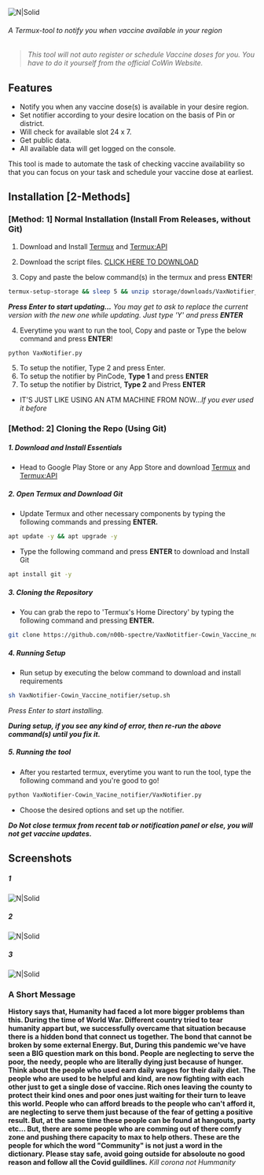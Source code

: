 ![N|Solid](https://images2.imgbox.com/5c/7f/1eNS6Ol7_o.png "VaxNotifier")
###### A Termux-tool to notify you when vaccine available in your region
### 
####
> *This tool will not auto register or schedule Vaccine doses for you. You have to do it yourself from the official CoWin Website.* 
## Features

- Notify you when any vaccine dose(s) is available in your desire region.
- Set notifier according to your desire location on the basis of Pin or district.
- Will check for available slot 24 x 7.
- Get public data.
- All available data will get logged on the console.

This tool is made to automate the task of checking vaccine availability so that you can focus on your task and schedule your vaccine dose at earliest.

## Installation [2-Methods]

### [Method: 1] Normal Installation (Install From Releases, without Git)
1. Download and Install [Termux](https://play.google.com/store/apps/details?id=com.termux) and [Termux:API](https://play.google.com/store/apps/details?id=com.termux.api&hl=en)

2. Download the script files. [CLICK HERE TO DOWNLOAD](https://github.com/n00b-spectre/VaxNotitfier-Cowin_Vaccine_notifier/releases/download/v1.51/VaxNotifier_release.zip)

3. Copy and paste the below command(s) in the termux and press __ENTER__!

```sh
termux-setup-storage && sleep 5 && unzip storage/downloads/VaxNotifier_release.zip && sleep 2 && sh setup.sh
```
*__Press Enter to start updating...__* *You may get to ask to replace the current version with the new one while updating. Just type 'Y' and press __ENTER__* 

4. Everytime you want to run the tool, Copy and paste or Type the below command and press __ENTER__!
```sh
python VaxNotifier.py
```
5. To setup the notifier, Type 2 and press Enter.
6. To setup the notifier by PinCode, __Type 1__ and press __ENTER__
7. To setup the notifier by District, __Type 2__ and Press __ENTER__
- IT'S JUST LIKE USING AN ATM MACHINE FROM NOW...*If you ever used it before* 

### [Method: 2] Cloning the Repo (Using Git)

##### 1. Download and Install Essentials
- Head to Google Play Store or any App Store and download [Termux](https://play.google.com/store/apps/details?id=com.termux) and [Termux:API](https://play.google.com/store/apps/details?id=com.termux.api&hl=en)

##### 2. Open Termux and Download Git
- Update Termux and other necessary components by typing the following commands and pressing __ENTER.__
```sh
apt update -y && apt upgrade -y
```
- Type the following command and press __ENTER__ to download and Install Git
```sh
apt install git -y
```

##### 3. Cloning the Repository
- You can grab the repo to 'Termux's Home Directory' by typing the following command and pressing __ENTER.__
 ```sh 
git clone https://github.com/n00b-spectre/VaxNotitfier-Cowin_Vaccine_notifier.git
 ```
##### 4. Running Setup
- Run setup by executing the below command to download and install requirements

 ```sh
 sh VaxNotifier-Cowin_Vaccine_notifier/setup.sh
 ```
  *Press Enter to start installing.*
  
  *__During setup, if you see any kind of error, then re-run the above command(s) until you fix it.__*
 
 ##### 5. Running the tool
 - After you restarted termux, everytime you want to run the tool, type the following command and you're good to go!
 
  ```sh
 python VaxNotifier-Cowin_Vacine_notifier/VaxNotifier.py
  ```
- Choose the desired options and set up the notifier.

*__Do Not close termux from recent tab or notification panel or else, you will not get vaccine updates.__*

### 
  
 ## Screenshots
 ##### 1
 ![N|Solid](https://images2.imgbox.com/0b/c6/Dpq1fABG_o.jpeg "Screenshot-1")
 ##### 2
 ![N|Solid](https://images2.imgbox.com/83/f6/Lapq8tmK_o.jpeg "Screenshot-2 (Logs)")
 ##### 3
 ![N|Solid](https://images2.imgbox.com/8b/84/aW9A8o7n_o.jpeg "Screenshot-3 (Notification)")
 
 ### A Short Message
 __History says that, Humanity had faced a lot more bigger problems than this. During the time of World War. Different country tried to tear humanity appart but, we successfully overcame that situation because there is a hidden bond that connect us together. The bond that cannot be broken by some external Energy. But, During this pandemic we've have seen a BIG question mark on this bond. People are neglecting to serve the poor, the needy, people who are literally dying just because of hunger. Think about the people who used earn daily wages for their daily diet. The people who are used to be helpful and kind, are now fighting with each other just to get a single dose of vaccine. Rich ones leaving the county to protect their kind ones and poor ones just waiting for their turn to leave this world. People who can afford breads to the people who can't afford it, are neglecting to serve them just because of the fear of getting a positive result. But, at the same time these people can be found at hangouts, party etc...
 But, there are some people who are comming out of there comfy zone and pushing there capacity to max to help others. These are the people for which the word "Community" is not just a word in the dictionary.
 Please stay safe, avoid going outside for absoloute no good reason and follow all the Covid guildlines.__
 *Kill corona not Hummanity*
